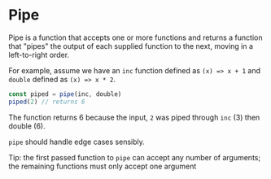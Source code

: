 # Pipe

Pipe is a function that accepts one or more functions and returns a function that "pipes" the output
of each supplied function to the next, moving in a left-to-right order.

For example, assume we have an `inc` function defined as `(x) => x + 1` and `double` defined as
`(x) => x * 2`.

```js
const piped = pipe(inc, double)
piped(2) // returns 6
```

The function returns 6 because the input, `2` was piped through `inc` (3) then double (6).

`pipe` should handle edge cases sensibly.


Tip: the first passed function to `pipe` can accept any number of arguments;
the remaining functions must only accept one argument
